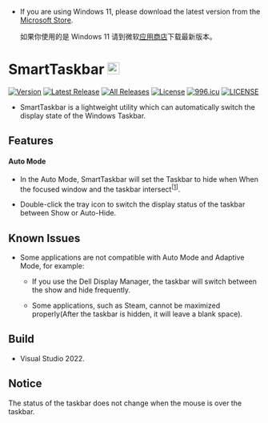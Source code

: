* If you are using Windows 11, please download the latest version from the [Microsoft Store](https://www.microsoft.com/en-us/p/smarttaskbar/9pjm69mps6t9?activetab=pivot%3aoverviewtab).

  如果你使用的是 Windows 11 请到微软[应用商店](https://www.microsoft.com/zh-cn/p/smarttaskbar/9pjm69mps6t9?activetab=pivot%3aoverviewtab#)下载最新版本。

SmartTaskbar  <img src="https://github.com/ChanpleCai/SmartTaskbar/blob/main/logo/logo.png" width="24">
=====
[![Version](https://badge.fury.io/gh/ChanpleCai%2FSmartTaskbar.svg)](https://github.com/ChanpleCai/SmartTaskbar/releases/download/v1.1.9/SmartTaskbar_Setup.exe)
[![Latest Release](https://img.shields.io/github/downloads/ChanpleCai/SmartTaskbar/latest/total.svg)](https://github.com/ChanpleCai/SmartTaskbar/releases/download/v1.1.9/SmartTaskbar_Setup.exe)
[![All Releases](https://img.shields.io/github/downloads/ChanpleCai/SmartTaskbar/total.svg)](https://github.com/ChanpleCai/SmartTaskbar/releases)
[![License](http://img.shields.io/:license-MIT-blue.svg?style=flat)](LICENSE)
[![996.icu](https://img.shields.io/badge/link-996.icu-red.svg)](https://996.icu)
[![LICENSE](https://img.shields.io/badge/license-Anti%20996-blue.svg)](https://github.com/996icu/996.ICU/blob/master/LICENSE)

* SmartTaskbar is a lightweight utility which can automatically switch the display state of the Windows Taskbar.

Features
-----

#### Auto Mode

* In the Auto Mode, SmartTaskbar will set the Taskbar to hide when When the focused window and the taskbar intersect<sup>[[1]](#footnote)</sup>.
  
* Double-click the tray icon to switch the display status of the taskbar between Show or Auto-Hide.

Known Issues
----
  
* Some applications are not compatible with Auto Mode and Adaptive Mode, for example:
  
    * If you use the Dell Display Manager, the taskbar will switch between the show and hide frequently.
      
    * Some applications, such as Steam, cannot be maximized properly(After the taskbar is hidden, it will leave a blank space).

Build
-----
* Visual Studio 2022.

Notice
------
<a name="footnote"> The status of the taskbar does not change when the mouse is over the taskbar.</a>  
